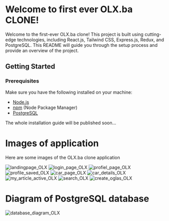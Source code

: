 # Welcome to first ever OLX.ba CLONE!

Welcome to the first-ever OLX.ba clone! This project is built using cutting-edge technologies, including React.js, Tailwind CSS, Express.js, Redux, and PostgreSQL. This README will guide you through the setup process and provide an overview of the project.

##  Getting Started

### Prerequisites

Make sure you have the following installed on your machine:

-   [Node.js](https://nodejs.org/)
-   [npm](https://www.npmjs.com/) (Node Package Manager)
-   [PostgreSQL](https://www.postgresql.org/)

The whole installation guide will be published soon...

# Images of application

Here are some images of the OLX.ba clone application

![landingpage_OLX](https://github.com/hamzahusic/olx-clone/assets/73586845/c3d5a907-0a68-477d-bfc3-119105154d16)
![login_page_OLX](https://github.com/hamzahusic/olx-clone/assets/73586845/a3902df2-fbc0-4e34-bc8a-f3fb97f9f9f8)
![profiel_page_OLX](https://github.com/hamzahusic/olx-clone/assets/73586845/e23d4afc-8e2e-44e0-9928-fe56927a1ab5)
![profile_saved_OLX](https://github.com/hamzahusic/olx-clone/assets/73586845/d523ae9a-25ff-44d2-8694-7d40f63d30f5)
![car_page_OLX](https://github.com/hamzahusic/olx-clone/assets/73586845/ebd10a38-c319-4536-be6f-8a145e55941b)
![car_details_OLX](https://github.com/hamzahusic/olx-clone/assets/73586845/89228c1c-ec07-49f4-96f1-eee5176edab0)
![my_article_active_OLX](https://github.com/hamzahusic/olx-clone/assets/73586845/d3217f20-d3f4-4d48-8e55-2e0029551543)
![search_OLX](https://github.com/hamzahusic/olx-clone/assets/73586845/df724c1b-11ff-44b9-9f09-9bfe8692e37e)
![create_oglas_OLX](https://github.com/hamzahusic/olx-clone/assets/73586845/f694c764-cf25-4203-a06a-ba3aa4fb8578)

# Diagram of PostgreSQL database
![database_diagram_OLX](https://github.com/hamzahusic/olx-clone/assets/73586845/6d21f1c7-9a90-4e55-ba4e-97a8e3ff724b)
